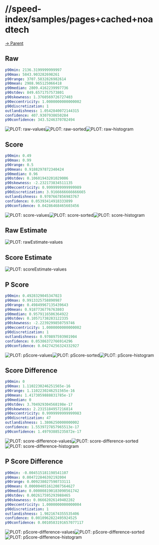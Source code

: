 
# //speed-index/samples/pages+cached+noadtech

[→ Parent](../..)


## Raw


```yaml
p90min: 2136.3199999999997
p90max: 5843.903282698261
p90range: 3707.5832826982614
p90mean: 2988.965125066418
p90median: 2809.4162239997736
p90stdev: 849.6571757573801
p90skewness: 1.3760569726727403
p90eccentricity: 1.0000000000000002
p90discretization: 1
outlandishness: 1.0542840072144315
confidence: 407.9307938650284
p90confidence: 343.5246370782494

```

![PLOT: raw-values](./raw/values.svg)![PLOT: raw-sorted](./raw/sorted.svg)![PLOT: raw-histogram](./raw/histogram.svg)
## Score


```yaml
p90min: 0.49
p90max: 0.99
p90range: 0.5
p90mean: 0.9188297872340424
p90median: 0.96
p90stdev: 0.10601943201029006
p90skewness: -2.232173834511135
p90eccentricity: 0.9999999999999989
p90discretization: 3.9166666666666665
outlandishness: 0.9707667856983767
confidence: 0.05393414918333899
p90confidence: 0.04286468465603456

```

![PLOT: score-values](./score/values.svg)![PLOT: score-sorted](./score/sorted.svg)![PLOT: score-histogram](./score/histogram.svg)
## Raw Estimate

![PLOT: rawEstimate-values](./rawEstimate/values.svg)
## Score Estimate

![PLOT: scoreEstimate-values](./scoreEstimate/values.svg)
## P Score


```yaml
p90min: 0.4928329045347023
p90max: 0.9913325758890987
p90range: 0.49849967135439643
p90mean: 0.9187736776763803
p90median: 0.9579116506364922
p90stdev: 0.10571738283122335
p90skewness: -2.2239299850759746
p90eccentricity: 1.0000000000000002
p90discretization: 1
outlandishness: 0.970897593901904
confidence: 0.05386372766914296
p90confidence: 0.04274256324332927

```

![PLOT: pScore-values](./pScore/values.svg)![PLOT: pScore-sorted](./pScore/sorted.svg)![PLOT: pScore-histogram](./pScore/histogram.svg)
## Score Difference


```yaml
p90min: 0
p90max: 1.1102230246251565e-16
p90range: 1.1102230246251565e-16
p90mean: 1.4173059888831785e-17
p90median: 0
p90stdev: 3.704929304568198e-17
p90skewness: 2.2315184957216814
p90eccentricity: 0.9999999999999983
p90discretization: 47
outlandishness: 1.3806250000000002
confidence: 1.5539727857965513e-17
p90confidence: 1.49793885235872e-17

```

![PLOT: score-difference-values](./score-difference/values.svg)![PLOT: score-difference-sorted](./score-difference/sorted.svg)![PLOT: score-difference-histogram](./score-difference/histogram.svg)
## P Score Difference


```yaml
p90min: -0.004515181198541107
p90max: 0.004722846392192004
p90range: 0.009238027590733111
p90mean: 0.000004051612087564627
p90median: 0.000008190183090561742
p90stdev: 0.002617595293988465
p90skewness: 0.06662026149402282
p90eccentricity: 1.0000000000000004
p90discretization: 1
outlandishness: 1.9821674355535406
confidence: 0.0010962822495924525
p90confidence: 0.0010583191657077117

```

![PLOT: pScore-difference-values](./pScore-difference/values.svg)![PLOT: pScore-difference-sorted](./pScore-difference/sorted.svg)![PLOT: pScore-difference-histogram](./pScore-difference/histogram.svg)